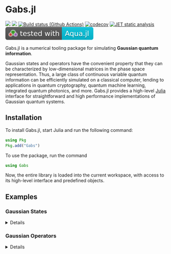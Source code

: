 # Gabs.jl

[![](https://img.shields.io/badge/docs-stable-blue.svg)](https://apkille.github.io/Gabs.jl/stable)
[![](https://img.shields.io/badge/docs-dev-lightblue.svg)](https://apkille.github.io/Gabs.jl/dev)
[![Build status (Github Actions)](https://github.com/apkille/Gabs.jl/workflows/CI/badge.svg)](https://github.com/apkille/Gabs.jl/actions)
[![codecov](https://codecov.io/github/apkille/Gabs.jl/graph/badge.svg?token=JWMOD4FY6P)](https://codecov.io/github/apkille/Gabs.jl)
[![JET static analysis](https://img.shields.io/badge/%F0%9F%9B%A9%EF%B8%8F_tested_with-JET.jl-233f9a)](https://github.com/aviatesk/JET.jl)
[![Aqua QA](https://raw.githubusercontent.com/JuliaTesting/Aqua.jl/master/badge.svg)](https://github.com/JuliaTesting/Aqua.jl)

Gabs.jl is a numerical tooling package for simulating **Gaussian quantum information**.

Gaussian states and operators have the convenient property that they can be
characterized by low-dimensional matrices in the phase space representation.
Thus, a large class of continuous variable quantum information can be efficiently
simulated on a classical computer, lending to applications in quantum cryptography, quantum machine learning, integrated quantum photonics, and more. Gabs.jl provides a high-level [Julia](https://julialang.org) interface for straightforward and high performance implementations of Gaussian quantum systems.

## Installation

To install Gabs.jl, start Julia and run the following command:

```julia
using Pkg
Pkg.add("Gabs")
```
To use the package, run the command

```julia
using Gabs
```

Now, the entire library is loaded into the current workspace, with access to its
high-level interface and predefined objects.

## Examples
### Gaussian States

<details>
 <summaryClick me! ></summary>
<p>

A wide variety of predefined methods to create a specific instance of the [`GaussianState`](https://apkille.github.io/Gabs.jl/dev/API/#Gabs.GaussianState) type are available. For a full description of the API for Gaussian states, see the [State Zoo section](https://apkille.github.io/Gabs.jl/dev/zoos/#State-Zoo) of the documentation. Let's examine a few well-known examples with the Julia REPL:

```julia
julia> using Gabs

julia> s1 = vacuumstate()
GaussianState for 1 mode.
mean: 2-element Vector{Float64}:
 0.0
 0.0
covariance: 2×2 Matrix{Float64}:
 1.0  0.0
 0.0  1.0

julia> s2 = coherentstate(rand(ComplexF64))
GaussianState for 1 mode.
mean: 2-element Vector{Float64}:
 1.1000447533324929
 0.38900397266196973
covariance: 2×2 Matrix{Float64}:
 1.0  0.0
 0.0  1.0

julia> s3 = squeezedstate(rand(Float64), rand(Float64))
GaussianState for 1 mode.
mean: 2-element Vector{Float64}:
 0.0
 0.0
covariance: 2×2 Matrix{Float64}:
 0.414711   0.0537585
 0.0537585  0.609798
```

Tensor products of Gaussian states are called with `⊗` or `tensor`:

```julia
julia> tp = s1 ⊗ s2 ⊗ s3
GaussianState for 3 modes.
mean: 6-element Vector{Float64}:
 0.0
 0.0
 1.1000447533324929
 0.38900397266196973
 0.0
 0.0
covariance: 6×6 Matrix{Float64}:
 1.0  0.0  0.0  0.0  0.0        0.0
 0.0  1.0  0.0  0.0  0.0        0.0
 0.0  0.0  1.0  0.0  0.0        0.0
 0.0  0.0  0.0  1.0  0.0        0.0
 0.0  0.0  0.0  0.0  0.414711   0.0537585
 0.0  0.0  0.0  0.0  0.0537585  0.609798
```

Partial traces of Gaussian states are called with `ptrace`:

```julia
julia> ptrace(tp, [1, 3])
GaussianState for 2 modes.
mean: 4-element Vector{Float64}:
 0.0
 0.0
 0.0
 0.0
covariance: 4×4 Matrix{Float64}:
 1.0  0.0  0.0        0.0
 0.0  1.0  0.0        0.0
 0.0  0.0  0.414711   0.0537585
 0.0  0.0  0.0537585  0.609798
```
</p>
</details>

### Gaussian Operators

<details>
 <summaryClick me! ></summary>
<p>

Gabs.jl contains many predefined methods to create instances of [`GaussianUnitary`](https://apkille.github.io/Gabs.jl/dev/API/#Gabs.GaussianUnitary) and [`GaussianChannel`](https://apkille.github.io/Gabs.jl/dev/API/#Gabs.GaussianChannel) types. For a full description of the API for Gaussian operators, see the [Operator Zoo section](https://apkille.github.io/Gabs.jl/dev/zoos/#Operator-Zoo) of the documentation. Let's see a few well-known examples:

```julia
julia> using Gabs

julia> un = displace(rand(ComplexF64))
GaussianUnitary for 1 mode.
displacement: 2-element Vector{Float64}:
 1.0165172806010776
 0.6534135749806397
symplectic: 2×2 Matrix{Float64}:
 1.0  0.0
 0.0  1.0

julia> ch = amplifier(rand(Float64), rand(Int64))
GaussianChannel for 1 mode.
displacement: 2-element Vector{Float64}:
 0.0
 0.0
transform: 2×2 Matrix{Float64}:
 1.49009  0.0
 0.0      1.49009
noise: 2×2 Matrix{Float64}:
 1.03156e19  0.0
 0.0         1.03156e19
```

Applications of these operators on states can be called in-place with `apply!` and out-of-place with `*`:

```julia
julia> s = vacuumstate();

julia> apply!(s, un); s
GaussianState for 1 mode.
mean: 2-element Vector{Float64}:
 1.0165172806010776
 0.6534135749806397
covariance: 2×2 Matrix{Float64}:
 1.0  0.0
 0.0  1.0

julia> tp = (ch ⊗ ch ⊗ ch) * (s ⊗ s ⊗ s)
GaussianState for 3 modes.
mean: 6-element Vector{Float64}:
 1.039294184970358
 3.583714987592534
 1.039294184970358
 3.583714987592534
 1.039294184970358
 3.583714987592534
covariance: 6×6 Matrix{Float64}:
 1.03156e19  0.0         0.0         0.0         0.0         0.0
 0.0         1.03156e19  0.0         0.0         0.0         0.0
 0.0         0.0         1.03156e19  0.0         0.0         0.0
 0.0         0.0         0.0         1.03156e19  0.0         0.0
 0.0         0.0         0.0         0.0         1.03156e19  0.0
 0.0         0.0         0.0         0.0         0.0         1.03156e19
```
</p>
</details>